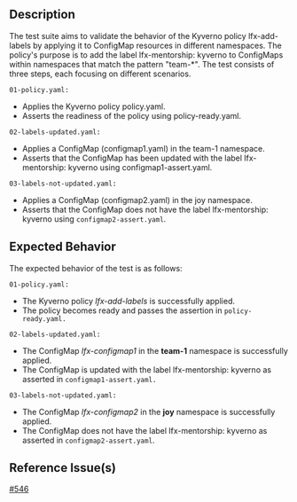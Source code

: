 ## Description

The test suite aims to validate the behavior of the Kyverno policy lfx-add-labels by applying it to ConfigMap resources in different namespaces. The policy's purpose is to add the label lfx-mentorship: kyverno to ConfigMaps within namespaces that match the pattern "team-\*". The test consists of three steps, each focusing on different scenarios.

`01-policy.yaml:`

- Applies the Kyverno policy policy.yaml.
- Asserts the readiness of the policy using policy-ready.yaml.

`02-labels-updated.yaml:`

- Applies a ConfigMap (configmap1.yaml) in the team-1 namespace.
- Asserts that the ConfigMap has been updated with the label lfx-mentorship: kyverno using configmap1-assert.yaml.

`03-labels-not-updated.yaml:`

- Applies a ConfigMap (configmap2.yaml) in the joy namespace.
- Asserts that the ConfigMap does not have the label lfx-mentorship: kyverno using `configmap2-assert.yaml`.

## Expected Behavior

The expected behavior of the test is as follows:

`01-policy.yaml:`

- The Kyverno policy _lfx-add-labels_ is successfully applied.
- The policy becomes ready and passes the assertion in `policy-ready.yaml.`

`02-labels-updated.yaml:`

- The ConfigMap _lfx-configmap1_ in the **team-1** namespace is successfully applied.
- The ConfigMap is updated with the label lfx-mentorship: kyverno as asserted in `configmap1-assert.yaml.`

`03-labels-not-updated.yaml:`

- The ConfigMap _lfx-configmap2_ in the **joy** namespace is successfully applied.
- The ConfigMap does not have the label lfx-mentorship: kyverno as asserted in `configmap2-assert.yaml`.

## Reference Issue(s)

[#546](https://github.com/kyverno/policies/issues/546)
